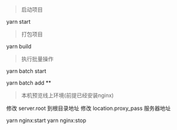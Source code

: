 >启动项目

yarn start

>打包项目

yarn build


> 执行批量操作

yarn batch start

yarn batch add **

> 本机预览线上环境(前提已经安装nginx)

修改 server.root 到根目录地址
修改 location.proxy_pass 服务器地址

yarn nginx:start
yarn nginx:stop